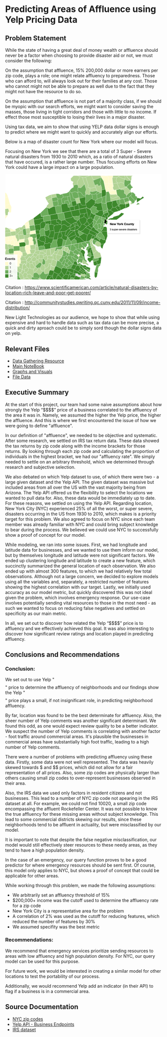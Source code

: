 # Predicting Areas of Affluence using Yelp Pricing Data


## Problem Statement

While the state of having a great deal of money wealth or affluence should never be a factor when choosing to provide disaster aid or not, we must consider the following:

On the assumption that affluence, 15% 200,000 dollar or more earners per zip code, plays a role; one might relate affluency to preparedness. Those who can afford to, will always look out for their families at any cost. Those who cannot might not be able to prepare as well due to the fact that they might not have the resource to do so.

On the assumption that affluence is not part of a majority class, if we should be myopic with our search efforts, we might want to consider saving the masses, those living in tight corridors and those with little to no income. If effect those most susceptible to losing their lives in a major disaster.

Using tax data, we aim to show that using YELP data dollar signs is enough to predict where we might want to quickly and accurately align our efforts.

Below is a map of disaster count for New York where our model will focus.


Focusing on New York we see that there are a total of 3 Super - Severe natural disasters from 1930 to 2010 which, as a ratio of natural disasters that have occured, is a rather large number. Thus focusing efforts on New York could have a large impact on a large population. 


<img src="images/Super-Severe 3.png" width="720px">


Citation : https://www.scientificamerican.com/article/natural-disasters-by-location-rich-leave-and-poor-get-poorer/ 

Citation : http://communitystudies.qwriting.qc.cuny.edu/2011/11/09/income-distribution/


New Light Technologies as our audience, we hope to show that while using expensive and hard to handle data such as tax data can be more precise, a quick and dirty aproach could be to simply sord though the dollar signs data on yelp. 

## Relevant Files
- [Data Gathering Resource](yelp_data_gather.ipynb)
- [Main NoteBook](code/client_project_notebook.ipynb)
- [Graphs and Visuals](images)
- [File Data](data)

## Executive Summary

At the start of this project, our team had some naive assumptions about how strongly the Yelp “\$$$$” price of a business correlated to the affluency of the area it was in. Namely, we assumed the higher the Yelp price, the higher the affluence. And this is where we first encountered the issue of how we were going to define "affluence".

In our definition of "affluence", we needed to be objective and systematic. After some research, we settled on IRS tax return data. These data showed the tax returns by zip code along with the income brackets for those returns. By looking through each zip code and calculating the proportion of individuals in the highest bracket, we had our "affluency rate". We simply needed to settle on an arbitrary threshold, which we determined through research and subjective selection.

We also debated on which Yelp dataset to use, of which there were two - a large given dataset and the Yelp API. The given dataset was massive but included areas from all over the US with the vast majority being from Arizona. The Yelp API offered us the flexibility to select the locations we wanted to pull data for. Also, these data would be immediately up to date. For these reasons, we settled on using the Yelp API. Regarding location, New York City (NYC) experienced 25% of all the worst, or super severe, disasters occurring in the US from 1930 to 2010, which makes is a priority target for this problem. We also agreed to focus on NYC since each team member was already familiar with NYC and could bring subject knowledge to bear during the process. 
We believed we could use NYC to successfully show a proof of concept for our model.

While modeling, we ran into some issues. First, we had longitude and latitude data for businesses, and we wanted to use them inform our model, but by themselves longitude and latitude were not significant factors. We ended up clustering longitude and latitude to create a new feature, which succinctly summarized the general location of each observation. We also ended up with almost 300 features, to which we had relatively few total observations. Although not a large concern, we decided to explore models using all the variables and, separately, a restricted number of features showing the highest correlation with our target. Lastly, we initially used accuracy as our model metric, but quickly discovered this was not ideal given the problem, which involves emergency response. Our use-case involves potentially sending vital resources to those in the most need - as such we wanted to focus on reducing false negatives and settled on specificity as our main metric.

In all, we set out to discover how related the Yelp “\$$$$” price is to affluency and we effectively achieved this goal. It was also interesting to discover how significant review ratings and location played in predicting affluency.


## Conclusions and Recommendations

### Conclusion:

We set out to use Yelp "$$$$" price to determine the affluency of neighborhoods and our findings show the Yelp "$$$$" price plays a small, if not insignificant role, in predicting neighborhood affluency.

By far, location was found to be the best determinate for affluency. Also, the sheer number of Yelp comments was another significant determinant. We found this odd, as one would expect review quality to be a better indicator. We suspect the number of Yelp comments is correlating with another factor - foot traffic around commercial areas. It's plausible the businesses in commercial areas have substantially high foot traffic, leading to a high number of Yelp comments.

There were a number of problems with predicting affluency using these data. Firstly, some data were not well represented. The data was heavily skewed towards $ and $$ prices, which did not allow for a fair representation of all prices. Also, some zip codes are physically larger than others causing small zip codes to over-represent businesses observed in their area.

Also, the IRS data we used only factors in resident citizens and not businesses. This lead to a number of NYC zip code not apearing in the IRS dataset at all. For example, we could not find 10020, a small zip code encompassing the affluent Rockefeller Center. It was not possible to know the true affluency for these missing areas without subject knowledge. This lead to some commercial districts skewing our results, since these neighborhoods tend to be affluent in actuality, but were misclassified by our model.

It is important to note that despite the false negative misclassification, our model would still effectively steer resources to these needy areas, as they tend to have a high population density.

In the case of an emergency, our query function proves to be a good predictor for where emergency resources should be sent first. Of course, this model only applies to NYC, but shows a proof of concept that could be applicable for other areas.

While working through this problem, we made the following assumptions:

- We arbitrarily set an affluency threshold of 15%
- $200,000+ income was the cutoff used to determine the affluency rate for a zip code
- New York City is a representative area for the problem
- A correlation of 2% was used as the cutoff for reducing features, which reduced the number of features by 30%
- We assumed specifity was the best metric

### Recommendations:

We recommend that emergency services prioritize sending resources to areas with low affluency and high population density. For NYC, our query model can be used for this purpose.

For future work, we would be interested in creating a similar model for other locations to test the portability of our process.

Additionally, we would recommend Yelp add an indicator (in their API) to flag if a business is in a commercial area.


## Source Documentation

- [NYC zip codes](https://www.nycbynatives.com/nyc_info/new_york_city_zip_codes.php)
- [Yelp API - Business Endpoints](https://www.yelp.com/fusion)
- [IRS dataset](https://www.irs.gov/statistics/soi-tax-stats-individual-income-tax-statistics-2016-zip-code-data-soi)